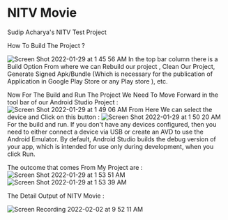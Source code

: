 # NITV Movie
 Sudip Acharya's NITV Test Project
 
 How To Build The Project ?
 
![Screen Shot 2022-01-29 at 1 45 56 AM](https://user-images.githubusercontent.com/48109736/151613531-55c2ed0d-8189-4490-8c15-e31c5436dc6f.jpg)
 In the top bar column there is a Build Option From where we can Rebuild our project , Clean Our Project, Generate Signed Apk/Bundle (Which is necessary for the publication of Application in Google Play Store or any Play store ), etc. 
 
 Now For The Build and Run The Project We Need To Move Forward in the tool bar of our Android Studio Project : 
 ![Screen Shot 2022-01-29 at 1 49 06 AM](https://user-images.githubusercontent.com/48109736/151613901-23a7c9c7-ff18-4a57-bc8c-721ceff6e210.jpg)
From Here We can select the device and Click on this button : 
![Screen Shot 2022-01-29 at 1 50 20 AM](https://user-images.githubusercontent.com/48109736/151614043-42decccc-b4dc-4fa0-8db1-cd536e81277c.jpg)
For the build and run. 
If you don't have any devices configured, then you need to either connect a device via USB or create an AVD to use the Android Emulator.
By default, Android Studio builds the debug version of your app, which is intended for use only during development, when you click Run.

The outcome that comes From My Project are : 
![Screen Shot 2022-01-29 at 1 53 51 AM](https://user-images.githubusercontent.com/48109736/151614573-e3716724-976c-4d56-8365-35a0af434d46.jpg)
![Screen Shot 2022-01-29 at 1 53 39 AM](https://user-images.githubusercontent.com/48109736/151614586-131a87e2-7f1f-4182-a6e3-ca58811adc7b.jpg)

The Detail Output of NITV Movie : 

![Screen Recording 2022-02-02 at 9 52 11 AM](https://user-images.githubusercontent.com/48109736/152091976-37eaffff-0ab3-49c4-aac8-6f88c43cadbe.gif)
